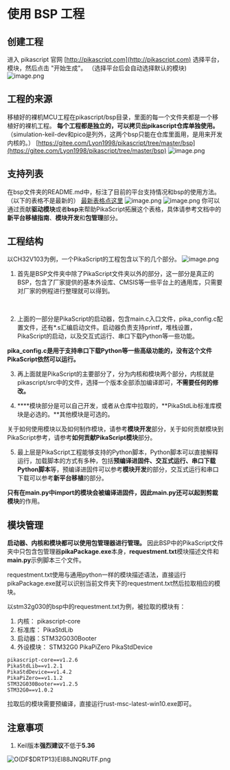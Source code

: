 # 使用 BSP 工程
## 创建工程
进入 pikascript 官网 [http://pikascript.com](http://pikascript.com)
选择平台，模块，然后点击 "开始生成"。
（选择平台后会自动选择默认的模块)
![image.png](https://cdn.nlark.com/yuque/0/2022/png/22991477/1644129110261-049ad5bb-21af-40e2-9533-a1c8c86790f1.png#clientId=ud8f924e7-b341-4&crop=0&crop=0&crop=1&crop=1&from=paste&height=671&id=u7a239101&margin=%5Bobject%20Object%5D&name=image.png&originHeight=1174&originWidth=887&originalType=binary&ratio=1&rotation=0&showTitle=false&size=146959&status=done&style=none&taskId=ub307287a-b2cc-40c1-abcd-76c1ca0a625&title=&width=506.85714285714283)
## 工程的来源
移植好的裸机MCU工程在pikascript/bsp目录，里面的每一个文件夹都是一个移植好的裸机工程。
**每个工程都是独立的，可以拷贝出pikascript仓库单独使用。**
（simulation-keil-dev和pico是列外，这两个bsp只能在仓库里面用，是用来开发内核的。）
[https://gitee.com/Lyon1998/pikascript/tree/master/bsp](https://gitee.com/Lyon1998/pikascript/tree/master/bsp)
![image.png](https://cdn.nlark.com/yuque/0/2021/png/22991477/1638605947761-93b30636-099f-4c7c-a432-6aae5e2d8b53.png#clientId=u1f653719-4dd4-4&crop=0&crop=0&crop=1&crop=1&from=paste&height=256&id=u46da1803&margin=%5Bobject%20Object%5D&name=image.png&originHeight=984&originWidth=2028&originalType=binary&ratio=1&rotation=0&showTitle=false&size=146222&status=done&style=none&taskId=u2c1d9a47-9e15-4b66-9f43-2d525e5c35f&title=&width=528)
## 支持列表
在bsp文件夹的README.md中，标注了目前的平台支持情况和bsp的使用方法。
（以下的表格不是最新的）
[最新表格点这里](https://gitee.com/Lyon1998/pikascript#2%E5%B9%B3%E5%8F%B0%E6%94%AF%E6%8C%81%E5%88%97%E8%A1%A8)
![image.png](https://cdn.nlark.com/yuque/0/2021/png/22991477/1639629972025-ca8fdf74-5dc2-472e-8497-5bc163bccdf4.png#clientId=ub4f5b7e7-1daa-4&crop=0&crop=0&crop=1&crop=1&from=paste&height=410&id=u99328c28&margin=%5Bobject%20Object%5D&name=image.png&originHeight=855&originWidth=792&originalType=binary&ratio=1&rotation=0&showTitle=false&size=59120&status=done&style=none&taskId=u0c0dd159-00a1-4ca9-9393-0fd0a7ad3c3&title=&width=380)
![image.png](https://cdn.nlark.com/yuque/0/2021/png/22991477/1639629981607-43c6b771-34bf-45ac-9a66-8604f705ddff.png#clientId=ub4f5b7e7-1daa-4&crop=0&crop=0&crop=1&crop=1&from=paste&height=205&id=ufa0c559b&margin=%5Bobject%20Object%5D&name=image.png&originHeight=474&originWidth=1075&originalType=binary&ratio=1&rotation=0&showTitle=false&size=30721&status=done&style=none&taskId=u3d6cec82-1f3a-4bd1-9d5c-1ce030fbb2b&title=&width=465.5)
你可以通过贡献**驱动模块**或者**bsp**来帮助PikaScript拓展这个表格，具体请参考文档中的**新平台移植指南**、**模块开发**和**包管理**部分。
## 工程结构
以CH32V103为例，一个PikaScript的工程包含以下的几个部分。
![image.png](https://cdn.nlark.com/yuque/0/2021/png/22991477/1638631568309-cbc19553-75be-4915-900a-72fe700b4d16.png#clientId=u1584620a-be5e-4&crop=0&crop=0&crop=1&crop=1&from=paste&height=324&id=u781912f3&margin=%5Bobject%20Object%5D&name=image.png&originHeight=630&originWidth=909&originalType=url&ratio=1&rotation=0&showTitle=false&size=32332&status=done&style=none&taskId=u410b192b-efc2-4bdd-9b83-da9ad093344&title=&width=468)

1. 首先是BSP文件夹中除了PikaScript文件夹以外的部分，这一部分是真正的BSP，包含了厂家提供的基本外设库、CMSIS等一些平台上的通用库，只需要对厂家的例程进行整理就可以得到。

​


2. 上面的一部分是PikaScript的启动器，包含main.c入口文件，pika_config.c配置文件，还有*.s汇编启动文件。启动器负责支持printf，堆栈设置，PikaScript的启动，以及交互式运行、串口下载Python等一些功能。

**pika_config.c是用于支持串口下载Python等一些高级功能的，没有这个文件PikaScript依然可以运行。**
​


3. 再上面就是PikaScript的主要部分了，分为内核和模块两个部分，内核就是pikascript/src中的文件，选择一个版本全部添加编译即可，**不需要任何的修改。**



4. **​**模块部分是可以自己开发，或者从仓库中拉取的，**PikaStdLib标准库模块是必选的。**其他模块是可选的。

关于如何使用模块以及如何制作模块，请参考**模块开发**部分，关于如何贡献模块到PikaScript参考，请参考**如何贡献PikaScript模块**部分。
​


5. 最上层是PikaScript工程能够支持的Python脚本，Python脚本可以直接解释运行，加载脚本的方式有多种，包括**预编译进固件、交互式运行、串口下载Python脚本**等，预编译进固件可以参考**模块开发**的部分，交互式运行和串口下载可以参考**新平台移植**的部分。

**只有在main.py中import的模块会被编译进固件，**因此main.py还可以起到**剪裁模块**的作用。
## 模块管理
**启动器、内核和模块都可以使用包管理器进行管理。**
因此BSP中的PikaScript文件夹中只包含包管理器**pikaPackage.exe**本身，**requestment.txt**模块描述文件和**main.py**示例脚本三个文件。
​

requestment.txt使用与通用python一样的模块描述语法，直接运行pikaPackage.exe就可以识别当前文件夹下的requestment.txt然后拉取相应的模块。
​

以stm32g030的bsp中的requestment.txt为例，被拉取的模块有：

1. 内核： pikascript-core
1. 标准库： PikaStdLib
1. 启动器：STM32G030Booter
1. 外设模块： STM32G0 PikaPiZero PikaStdDevice
```
pikascript-core==v1.2.6
PikaStdLib==v1.2.1
PikaStdDevice==v1.4.2
PikaPiZero==v1.1.2
STM32G030Booter==v1.2.5
STM32G0==v1.0.2
```
拉取后的模块需要预编译，直接运行rust-msc-latest-win10.exe即可。
## 注意事项

1. Keil版本**强烈建议**不低于**5.36**

![O(DF$DRTP13}EI88JNQRUTF.png](https://cdn.nlark.com/yuque/0/2022/png/22991477/1641372084863-db6426eb-b3cc-454d-b14a-5338818d01aa.png#clientId=u864f7269-941d-4&crop=0&crop=0&crop=1&crop=1&from=paste&height=450&id=ue31babc1&margin=%5Bobject%20Object%5D&name=O%28DF%24DRTP13%7DEI88JNQRUTF.png&originHeight=861&originWidth=787&originalType=binary&ratio=1&rotation=0&showTitle=false&size=237043&status=done&style=none&taskId=u05c8de03-d4b1-497b-b392-bf4ef98b049&title=&width=411)

